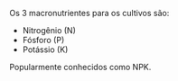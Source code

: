 ---
---

Os 3 macronutrientes para os cultivos são:
- Nitrogênio (N)
- Fósforo (P)
- Potássio (K)

Popularmente conhecidos como NPK. 